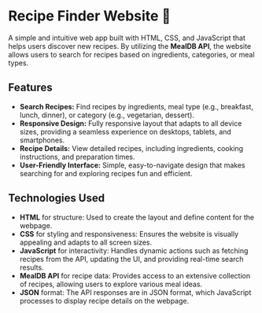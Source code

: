 # Recipe Finder Website 🍲

A simple and intuitive web app built with HTML, CSS, and JavaScript that helps users discover new recipes. By utilizing the **MealDB API**, the website allows users to search for recipes based on ingredients, categories, or meal types.

## Features

- **Search Recipes:** Find recipes by ingredients, meal type (e.g., breakfast, lunch, dinner), or category (e.g., vegetarian, dessert).
- **Responsive Design:** Fully responsive layout that adapts to all device sizes, providing a seamless experience on desktops, tablets, and smartphones.
- **Recipe Details:** View detailed recipes, including ingredients, cooking instructions, and preparation times.
- **User-Friendly Interface:** Simple, easy-to-navigate design that makes searching for and exploring recipes fun and efficient.

## Technologies Used

- **HTML** for structure: Used to create the layout and define content for the webpage.
- **CSS** for styling and responsiveness: Ensures the website is visually appealing and adapts to all screen sizes.
- **JavaScript** for interactivity: Handles dynamic actions such as fetching recipes from the API, updating the UI, and providing real-time search results.
- **MealDB API** for recipe data: Provides access to an extensive collection of recipes, allowing users to explore various meal ideas.
- **JSON** format: The API responses are in JSON format, which JavaScript processes to display recipe details on the webpage.
